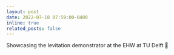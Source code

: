 ```yaml
---
layout: post
date: 2022-07-18 07:59:00-0400
inline: true
related_posts: false
---
```


Showcasing the levitation demonstrator at the EHW at TU Delft :monorail:
